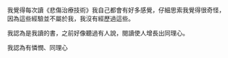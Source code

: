
我覺得每次讀《悲傷治療技術》我自己都會有好多感覺，仔細思索我覺得很奇怪，因為這些經驗並不屬於我，我沒有經歷過這些。

我認為是我讀的書，之前好像聽過有人說，閱讀使人增長出同理心。

我認為有憐憫、同理心